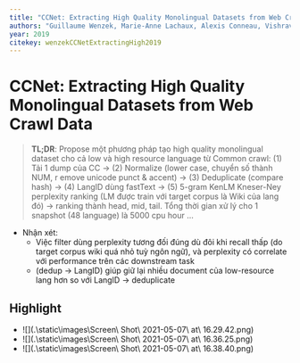 ```yaml
---
title: "CCNet: Extracting High Quality Monolingual Datasets from Web Crawl Data"
authors: "Guillaume Wenzek, Marie-Anne Lachaux, Alexis Conneau, Vishrav Chaudhary, Francisco Guzmán, Armand Joulin, Edouard Grave"
year: 2019
citekey: wenzekCCNetExtractingHigh2019
---
```


# CCNet: Extracting High Quality Monolingual Datasets from Web Crawl Data
> **TL;DR**: Propose một phương pháp tạo high quality monolingual dataset cho cả low và high resource language từ Common crawl: (1) Tải 1 dump của CC -> (2) Normalize (lower case, chuyển số thành NUM, r emove unicode punct & accent) -> (3) Deduplicate (compare hash) -> (4) LangID dùng fastText -> (5) 5-gram KenLM Kneser-Ney perplexity ranking (LM được train với target corpus là Wiki của lang đó) -> ranking thành head, mid, tail. Tổng thời gian xử lý cho 1 snapshot (48 language) là 5000 cpu hour ...

- Nhận xét:
  - Việc filter dùng perplexity tương đối đúng dù đôi khi recall thấp (do target corpus wiki quá nhỏ tuỳ ngôn ngữ), và perplexity có correlate với performance trên các downstream task
  - (dedup -> LangID) giúp giữ lại nhiều document của low-resource lang hơn so với LangID -> deduplicate
## Highlight
- ![](.\static\images\Screen\ Shot\ 2021-05-07\ at\ 16.29.42.png)
- ![](.\static\images\Screen\ Shot\ 2021-05-07\ at\ 16.36.25.png)
- ![](.\static\images\Screen\ Shot\ 2021-05-07\ at\ 16.38.40.png)